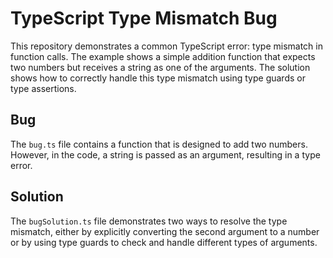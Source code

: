 # TypeScript Type Mismatch Bug

This repository demonstrates a common TypeScript error: type mismatch in function calls. The example shows a simple addition function that expects two numbers but receives a string as one of the arguments.  The solution shows how to correctly handle this type mismatch using type guards or type assertions.

## Bug
The `bug.ts` file contains a function that is designed to add two numbers.  However, in the code, a string is passed as an argument, resulting in a type error. 

## Solution
The `bugSolution.ts` file demonstrates two ways to resolve the type mismatch,  either by explicitly converting the second argument to a number or by using type guards to check and handle different types of arguments.